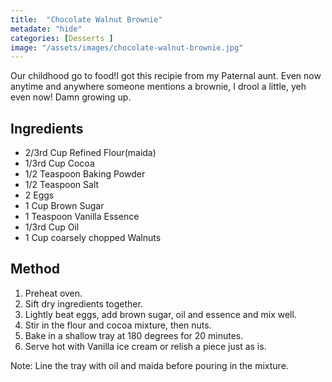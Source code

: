 ```yaml
---
title:  "Chocolate Walnut Brownie"
metadate: "hide"
categories: [Desserts ]
image: "/assets/images/chocolate-walnut-brownie.jpg"
---
```


Our childhood go to food!I got this recipie from my Paternal aunt. Even now anytime and anywhere someone mentions a brownie, I drool a little, yeh even now! Damn growing up. 

## Ingredients

- 2/3rd Cup Refined Flour(maida)
- 1/3rd Cup Cocoa
- 1/2 Teaspoon Baking Powder
- 1/2 Teaspoon Salt
- 2 Eggs
- 1 Cup Brown Sugar
- 1 Teaspoon Vanilla Essence
- 1/3rd Cup Oil
- 1 Cup coarsely chopped Walnuts

## Method

1. Preheat oven.
2. Sift dry ingredients together.
3. Lightly beat eggs, add brown sugar, oil and essence and mix well.
4. Stir in the flour and cocoa mixture, then nuts. 
5. Bake in a shallow tray at 180 degrees for 20 minutes. 
6. Serve hot with Vanilla ice cream or relish a piece just as is. 
 
Note: Line the tray with oil and maida before pouring in the mixture.
